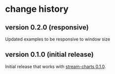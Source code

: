 # change history

## version 0.2.0 (responsive)
Updated examples to be responsive to window size

## version 0.1.0 (initial release)
Initial release that works with [stream-charts 0.1.0](https://github.com/robphilipp/stream-charts/tree/0.1.0).